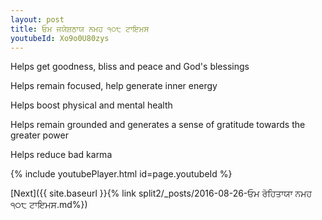 ```yaml
---
layout: post
title: ਓਮ ਜਯੇਸ਼ਠਾਯ ਨਮਹ ੧੦੮ ਟਾਇਮਸ
youtubeId: Xo9o0U80zys
---
```

 
 
Helps get goodness, bliss and peace and God's blessings
 
Helps remain focused, help generate inner energy 
 
Helps boost physical and mental health 
 
Helps remain grounded and generates a sense of gratitude towards the greater power 
 
Helps reduce bad karma
 
 
 
 


{% include youtubePlayer.html id=page.youtubeId %}
 
[Next]({{ site.baseurl }}{% link  split2/_posts/2016-08-26-ਓਮ ਰੋਹਿਤਾਯਾ ਨਮਹ ੧੦੮ ਟਾਇਮਸ.md%})
 
